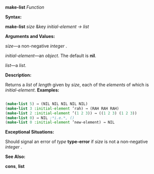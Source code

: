 **make-list** *Function* 



**Syntax:** 



**make-list** *size* &amp;key *initial-element → list* 



**Arguments and Values:** 



*size*—a non-negative *integer* . 



*initial-element*—an *object*. The default is **nil**. 



*list*—a *list*. 



**Description:** 



Returns a *list* of *length* given by *size*, each of the *elements* of which is *initial-element*. **Examples:**
```lisp
 
(make-list 5) → (NIL NIL NIL NIL NIL) 
(make-list 3 :initial-element ’rah) → (RAH RAH RAH) 
(make-list 2 :initial-element ’(1 2 3)) → ((1 2 3) (1 2 3)) 
(make-list 0) → NIL ;*i.e.*, () 
(make-list 0 :initial-element ’new-element) → NIL 

```
**Exceptional Situations:** 



Should signal an error of *type* **type-error** if *size* is not a non-negative *integer* . 



**See Also:** 



**cons**, **list** 



